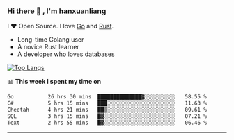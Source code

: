 ### Hi there 👋 , I'm hanxuanliang

<!--
**hanxuanliang/hanxuanliang** is a ✨ _special_ ✨ repository because its `README.md` (this file) appears on your GitHub profile.

Here are some ideas to get you started:

- 🔭 I’m currently working on ...
- 🌱 I’m currently learning ...
- 👯 I’m looking to collaborate on ...
- 🤔 I’m looking for help with ...
- 💬 Ask me about ...
- 📫 How to reach me: ...
- 😄 Pronouns: ...
- ⚡ Fun fact: ...
-->
I ❤ Open Source. I love [Go](https://golang.org) and [Rust](https://www.rust-lang.org/zh-CN/).

* Long-time Golang user
* A novice Rust learner
* A developer who loves databases

[![Top Langs](https://github-readme-stats.vercel.app/api?username=hanxuanliang&show_icons=true&count_private=true&line_height=40)](https://github.com/anuraghazra/github-readme-stats)

📊 **This week I spent my time on**
<!--START_SECTION:waka-->

```txt
Go           26 hrs 30 mins  ██████████████▓░░░░░░░░░░   58.55 %
C#           5 hrs 15 mins   ███░░░░░░░░░░░░░░░░░░░░░░   11.63 %
Cheetah      4 hrs 21 mins   ██▒░░░░░░░░░░░░░░░░░░░░░░   09.61 %
SQL          3 hrs 15 mins   █▓░░░░░░░░░░░░░░░░░░░░░░░   07.21 %
Text         2 hrs 55 mins   █▓░░░░░░░░░░░░░░░░░░░░░░░   06.46 %
```

<!--END_SECTION:waka-->

***

